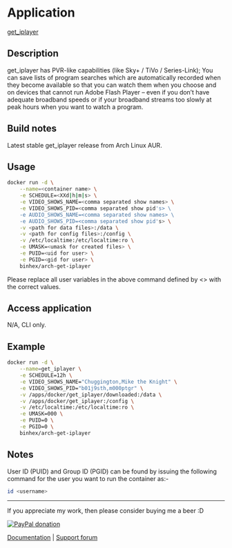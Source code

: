 # Application

[get_iplayer](http://www.infradead.org/get_iplayer/html/get_iplayer.html)

## Description

get_iplayer has PVR-like capabilities (like Sky+ / TiVo / Series-Link); You can
save lists of program searches which are automatically recorded when they become
available so that you can watch them when you choose and on devices that cannot
run Adobe Flash Player – even if you don’t have adequate broadband speeds or if
your broadband streams too slowly at peak hours when you want to watch a
program.

## Build notes

Latest stable get_iplayer release from Arch Linux AUR.

## Usage

```bash
docker run -d \
    --name=<container name> \
    -e SCHEDULE=<XXd|h|m|s> \
    -e VIDEO_SHOWS_NAME=<comma separated show names> \
    -e VIDEO_SHOWS_PID=<comma separated show pid's> \
    -e AUDIO_SHOWS_NAME=<comma separated show names> \
    -e AUDIO_SHOWS_PID=<comma separated show pid's> \
    -v <path for data files>:/data \
    -v <path for config files>:/config \
    -v /etc/localtime:/etc/localtime:ro \
    -e UMASK=<umask for created files> \
    -e PUID=<uid for user> \
    -e PGID=<gid for user> \
    binhex/arch-get-iplayer
```

Please replace all user variables in the above command defined by <> with the
correct values.

## Access application

N/A, CLI only.

## Example

```bash
docker run -d \
    --name=get_iplayer \
    -e SCHEDULE=12h \
    -e VIDEO_SHOWS_NAME="Chuggington,Mike the Knight" \
    -e VIDEO_SHOWS_PID="b01j9sth,m000ptgr" \
    -v /apps/docker/get_iplayer/downloaded:/data \
    -v /apps/docker/get_iplayer:/config \
    -v /etc/localtime:/etc/localtime:ro \
    -e UMASK=000 \
    -e PUID=0 \
    -e PGID=0 \
    binhex/arch-get-iplayer
```

## Notes

User ID (PUID) and Group ID (PGID) can be found by issuing the following command
for the user you want to run the container as:-

```bash
id <username>
```

___
If you appreciate my work, then please consider buying me a beer  :D

[![PayPal donation](https://www.paypal.com/en_US/i/btn/btn_donate_SM.gif)](https://www.paypal.com/cgi-bin/webscr?cmd=_s-xclick&hosted_button_id=MM5E27UX6AUU4)

[Documentation](https://github.com/binhex/documentation) | [Support forum](http://forums.unraid.net/index.php?topic=45838.0)
